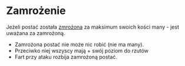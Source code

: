 # Zamrożenie

Jeżeli postać została [zmrożona](docs/docs/efekty/zmrozenie.md) za maksimum swoich kości many - jest uważana za zamrożoną.

* Zamrożona postać nie może nic robić (nie ma many).
* Przeciwko niej wszyscy mają + swój poziom do rzutów
* Fart przy ataku rozbija zamrożoną postać.
